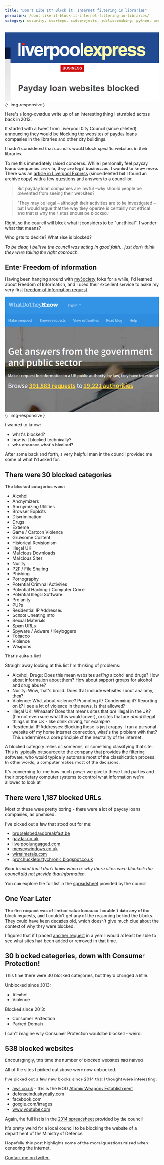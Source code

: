```yaml
---
title: "Don't Like It? Block it! Internet filtering in libraries"
permalink: /dont-like-it-block-it-internet-filtering-in-libraries/
category: security, startups, sideprojects, publicspeaking, python, arduinoraspberrypi, gpgforhumans, devops
---
```


![Liverpool Express: payday loans companies blocked](/img/liverpool-express-payday-loans-companies.png){: .img-responsive }

Here's a long-overdue write up of an interesting thing I stumbled across back in 2013.

It started with a tweet from Liverpool City Council (since deleted) announcing they would be blocking the websites of payday loans companies in the libraries and other city buildings.

I hadn't considered that councils would block specific websites in their libraries.

To me this immediately raised concerns. While I personally feel payday loans companies are vile, they are legal businesses. I wanted to know more.
There was an [article in Liverpool Express][liverpool-express-article] (since deleted but I found an archive copy) with a few questions and answers to a councillor.

<blockquote>
But payday loan companies are lawful –why should people be prevented from seeing their websites?
</blockquote>

<blockquote>
"They may be legal – although their activities are to be investigated – but I would argue that the way they operate is certainly not ethical and that is why their sites should be blocked."
</blockquote>

Right, so the council will block what it considers to be "unethical". I wonder what that means?

Who gets to decide? What else is blocked?

*To be clear, I believe the council was acting in good faith. I just don't think they were taking the right approach.*

## Enter Freedom of Information

Having been hanging around with [mySociety][mysociety] folks for a while, I'd learned about Freedom of Information, and I used their excellent service to make my very first [freedom of information request][first-foi].

![Get answers from the government and public sector](/img/what-do-they-know.png){: .img-responsive }

I wanted to know:

- what's blocked?
- how is it blocked technically?
- who chooses what's blocked?

After some back and forth, a very helpful man in the council provided me some of what I'd asked for.

## There were 30 blocked categories

The blocked categories were:

- Alcohol
- Anonymizers
- Anonymizing Utilities
- Browser Exploits
- Discrimination
- Drugs
- Extreme
- Game / Cartoon Violence
- Gruesome Content
- Historical Revisionism
- Illegal UK
- Malicious Downloads
- Malicious Sites
- Nudity
- P2P / File Sharing
- Phishing
- Pornography
- Potential Criminal Activities
- Potential Hacking / Computer Crime
- Potential Illegal Software
- Profanity
- PUPs
- Residential IP Addresses
- School Cheating Info
- Sexual Materials
- Spam URLs
- Spyware / Adware / Keyloggers
- Tobacco
- Violence
- Weapons

That's quite a list!

Straight away looking at this list I'm thinking of problems:

- Alcohol, Drugs: Does this mean websites *selling* alcohol and drugs? How about information about them? How about support groups for alcohol and drug abuse?
- Nudity: Wow, that's broad. Does that include websites about anatomy, then?
- Violence: What about violence? Promoting it? Condemning it? Reporting on it? I see a lot of violence in the news, is that allowed?
- Illegal UK: Whaaaat? Does that means sites that *are* illegal in the UK? (I'm not even sure what this would cover), or sites that are *about* illegal things in the UK - like drink driving, for example?
- Residential IP Addresses: Blocking these is just crappy: I run a personal website off my home internet connection, what's the problem with that? This undermines a core principle of the neutrality of the internet.

A blocked category relies on someone, or something classifying that site. This is typically outsourced to the company that provides the filtering software, who would typically automate most of the classification process. In other words, a computer makes most of the decisions.

It's concerning for me how much power we give to these third parties and their proprietary computer systems to control what information we're allowed to look at.

## There were 1,187 blocked URLs.

Most of these were pretty boring - there were a lot of payday loans companies, as promised.

I've picked out a few that stood out for me:

- [brusselsbedandbreakfast.be](http://brusselsbedandbreakfast.be/)
- [gaydar.co.uk](http://gaydar.co.uk)
- [liverpoolungagged.com](http://liverpoolungagged.blogspot.co.uk/)
- [merseywindows.co.uk](http://merseywindows.co.uk/)
- [wirralmetals.com](http://www.wirralmetals.com/)
- [profchucklebuttychronic.blogspot.co.uk](http://profchucklebuttychronic.blogspot.co.uk/)

*Bear in mind that I don't know when or why these sites were blocked: the council did not provide that information.*

You can explore the full list in the [spreadsheet][2013-spreadsheet] provided by the council.

## One Year Later

The first request was of limited value because I couldn't date any of the block requests, and I couldn't get any of the reasoning behind the blocks. They could have been decades old, which doesn't give much clue about the context of why they were blocked.

I figured that if I placed [another request][second-foi] in a year I would at least be able to see what sites had been added or removed in that time.

## 30 blocked categories, down with Consumer Protection!

This time there were 30 blocked categories, but they'd changed a little.

Unblocked since 2013:

- Alcohol
- Violence

Blocked since 2013:

- Consumer Protection
- Parked Domain

I can't imagine why Consumer Protection would be blocked - weird.

## 538 blocked websites

Encouragingly, this time the number of blocked websites had halved.

All of the sites I picked out above were now unblocked.

I've picked out a few new blocks since 2014 that I thought were interesting:

- [awe.co.uk](http://awe.co.uk) - this is the MOD [Atomic Weapons Establishment][awe-wikipedia]
- [defenseindustrydaily.com](defenseindustrydaily.com)
- facebook.com
- google.com/images
- www.youtube.com

Again, the full list is in the [2014 spreadsheet][2014-spreadsheet] provided by the council.

It's pretty weird for a local council to be blocking the website of a department of the Ministry of Defence.

Hopefully this post highlights some of the moral questions raised when censoring the internet.

[Contact me on twitter.][paul-twitter]


[awe-wikipedia]: https://en.wikipedia.org/wiki/Atomic_Weapons_Establishment
[liverpool-express-article]: http://web.archive.org/web/20130803194645/http://www.liverpoolexpress.co.uk/2013/08/01/payday-loan-websites-blocked/
[mysociety]: https://www.mysociety.org/
[first-foi]: https://www.whatdotheyknow.com/request/filtering_system_and_blocked_web
[2013-spreadsheet]: https://www.whatdotheyknow.com/request/171481/response/422836/attach/2/269825%20Furley%20att1%20220813.xls
[second-foi]: https://www.whatdotheyknow.com/request/categories_and_specific_websites?unfold=1
[2014-spreadsheet]: https://www.whatdotheyknow.com/request/232900/response/586666/attach/2/Copy%20of%20URLs.xlsx


[paul-twitter]: https://twitter.com/fawkesley
